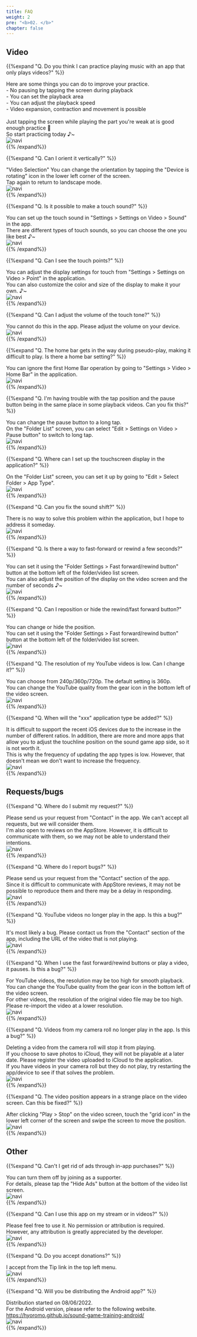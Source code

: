 ```yaml
---
title: FAQ
weight: 2
pre: "<b>02. </b>"
chapter: false
---
```


## Video

<!-- Q. 動画再生するだけのアプリで音/リズムゲームの練習になるのでしょうか？ -->
{{%expand "Q. Do you think I can practice playing music with an app that only plays videos?" %}}
<div class="balloon">
Here are some things you can do to improve your practice.<br>
- No pausing by tapping the screen during playback<br>
- You can set the playback area<br>
- You can adjust the playback speed<br>
- Video expansion, contraction and movement is possible<br>
<br>
Just tapping the screen while playing the part you're weak at is good enough practice 💪<br>So start practicing today ♪~
</div>
<div class="box"><img src="navi_001.png" alt="navi" class="img-right"></div>
{{% /expand%}}
<br>

<!-- Q. 縦向きにする事は出来ますか？ -->
{{%expand "Q. Can I orient it vertically?" %}}
<div class="balloon">
"Video Selection" You can change the orientation by tapping the "Device is rotating" icon in the lower left corner of the screen.<br>
Tap again to return to landscape mode.
</div>
<div class="box"><img src="navi_001.png" alt="navi" class="img-right"></div>
{{% /expand%}}
<br>

<!-- Q. タッチ音を鳴らす事は出来ますか？ -->
{{%expand "Q. Is it possible to make a touch sound?" %}}
<div class="balloon">
You can set up the touch sound in "Settings > Settings on Video > Sound" in the app.<br>
There are different types of touch sounds, so you can choose the one you like best ♪~
</div>
<div class="box"><img src="navi_002.png" alt="navi" class="img-right"></div>
{{% /expand%}}
<br>

<!-- Q. タッチ箇所を表示する事は出来ますか？ -->
{{%expand "Q. Can I see the touch points?" %}}
<div class="balloon">
You can adjust the display settings for touch from "Settings > Settings on Video > Point" in the application.<br>
You can also customize the color and size of the display to make it your own. ♪~
</div>
<div class="box"><img src="navi_002.png" alt="navi" class="img-right"></div>
{{% /expand%}}
<br>

<!-- Q. 効果音の音量調整は行なえますか？ -->
{{%expand "Q. Can I adjust the volume of the touch tone?" %}}
<div class="balloon">
You cannot do this in the app. Please adjust the volume on your device.
</div>
<div class="box"><img src="navi_004.png" alt="navi" class="img-right"></div>
{{% /expand%}}
<br>

<!-- Q. 疑似プレイ中にホームバーが邪魔でプレイし難いです。ホームバー設定は無いですか？ -->
{{%expand "Q. The home bar gets in the way during pseudo-play, making it difficult to play. Is there a home bar setting?" %}}
<div class="balloon">
You can ignore the first Home Bar operation by going to "Settings > Video > Home Bar" in the application.
</div>
<div class="box"><img src="navi_001.png" alt="navi" class="img-right"></div>
{{% /expand%}}
<br>

<!-- Q. プレイ動画によってはタップ位置と一時停止ボタンが同じ場所で困っています。どうにかなりませんか？ -->
{{%expand "Q. I'm having trouble with the tap position and the pause button being in the same place in some playback videos. Can you fix this?" %}}
<div class="balloon">
You can change the pause button to a long tap.<br>
On the "Folder List" screen, you can select "Edit > Settings on Video > Pause button" to switch to long tap.
</div>
<div class="box"><img src="navi_002.png" alt="navi" class="img-right"></div>
{{% /expand%}}
<br>

<!-- Q. アプリの判定ライン表示の設定は何処から行えますか？ -->
{{%expand "Q. Where can I set up the touchscreen display in the application?" %}}
<div class="balloon">
On the "Folder List" screen, you can set it up by going to "Edit > Select Folder > App Type".
</div>
<div class="box"><img src="navi_001.png" alt="navi" class="img-right"></div>
{{% /expand%}}
<br>

<!-- Q. 音ズレを直せますか？ -->
{{%expand "Q. Can you fix the sound shift?" %}}
<div class="balloon">
There is no way to solve this problem within the application, but I hope to address it someday.
</div>
<div class="box"><img src="navi_003.png" alt="navi" class="img-right"></div>
{{% /expand%}}
<br>

<!-- Q. 数秒だけ巻き戻し/早送りする機能はありますか？ -->
{{%expand "Q. Is there a way to fast-forward or rewind a few seconds?" %}}
<div class="balloon">
You can set it using the "Folder Settings > Fast forward/rewind button" button at the bottom left of the folder/video list screen.<br>
You can also adjust the position of the display on the video screen and the number of seconds ♪~
</div>
<div class="box"><img src="navi_002.png" alt="navi" class="img-right"></div>
{{% /expand%}}
<br>

<!-- Q. 巻き戻し/早送りボタンを位置変更または非表示できますか？ -->
{{%expand "Q. Can I reposition or hide the rewind/fast forward button?" %}}
<div class="balloon">
You can change or hide the position.<br>
You can set it using the "Folder Settings > Fast forward/rewind button" button at the bottom left of the folder/video list screen.
</div>
<div class="box"><img src="navi_001.png" alt="navi" class="img-right"></div>
{{% /expand%}}
<br>

<!-- Q. YouTube動画の解像度が低いです。変更出来ませんか？ -->
{{%expand "Q. The resolution of my YouTube videos is low. Can I change it?" %}}
<div class="balloon">
You can choose from 240p/360p/720p. The default setting is 360p.<br>You can change the YouTube quality from the gear icon in the bottom left of the video screen.
</div>
<div class="box"><img src="navi_002.png" alt="navi" class="img-right"></div>
{{% /expand%}}
<br>

<!-- Q. ◯◯のアプリ種類はいつ増えますか？ -->
{{%expand "Q. When will the \"xxx\" application type be added?" %}}
<div class="balloon">
It is difficult to support the recent iOS devices due to the increase in the number of different ratios. In addition, there are more and more apps that allow you to adjust the touchline position on the sound game app side, so it is not worth it.<br>This is why the frequency of updating the app types is low. However, that doesn't mean we don't want to increase the frequency.
</div>
<div class="box"><img src="navi_003.png" alt="navi" class="img-right"></div>
{{% /expand%}}

## Requests/bugs

<!-- Q. 要望は何処からすればいいですか？ -->
{{%expand "Q. Where do I submit my request?" %}}
<div class="balloon">
Please send us your request from "Contact" in the app. We can't accept all requests, but we will consider them.<br>I'm also open to reviews on the AppStore. However, it is difficult to communicate with them, so we may not be able to understand their intentions.
</div>
<div class="box"><img src="navi_001.png" alt="navi" class="img-right"></div>
{{% /expand%}}
<br>

<!-- Q. バグは何処から報告すればいいですか？ -->
{{%expand "Q. Where do I report bugs?" %}}
<div class="balloon">
Please send us your request from the "Contact" section of the app. <br>Since it is difficult to communicate with AppStore reviews, it may not be possible to reproduce them and there may be a delay in responding.
</div>
<div class="box"><img src="navi_001.png" alt="navi" class="img-right"></div>
{{% /expand%}}
<br>

<!-- Q. YouTubeの動画がアプリ内で再生されなくなりました。これはバグですか？ -->
{{%expand "Q. YouTube videos no longer play in the app. Is this a bug?" %}}
<div class="balloon">
It's most likely a bug. Please contact us from the "Contact" section of the app, including the URL of the video that is not playing.
</div>
<div class="box"><img src="navi_003.png" alt="navi" class="img-right"></div>
{{% /expand%}}
<br>

<!-- Q. 早送り/巻き戻しボタンを使用したり、動画を再生していると一時停止します。これはバグですか？ -->
{{%expand "Q. When I use the fast forward/rewind buttons or play a video, it pauses. Is this a bug?" %}}
<div class="balloon">
For YouTube videos, the resolution may be too high for smooth playback. You can change the YouTube quality from the gear icon in the bottom left of the video screen.<br>For other videos, the resolution of the original video file may be too high. Please re-import the video at a lower resolution.
</div>
<div class="box"><img src="navi_001.png" alt="navi" class="img-right"></div>
{{% /expand%}}
<br>

<!-- Q. カメラロールの動画がアプリ内で再生されなくなりました。これはバグですか？ -->
{{%expand "Q. Videos from my camera roll no longer play in the app. Is this a bug?" %}}
<div class="balloon">
Deleting a video from the camera roll will stop it from playing.<br>If you choose to save photos to iCloud, they will not be playable at a later date. Please register the video uploaded to iCloud to the application.<br>If you have videos in your camera roll but they do not play, try restarting the app/device to see if that solves the problem.
</div>
<div class="box"><img src="navi_001.png" alt="navi" class="img-right"></div>
{{% /expand%}}
<br>

<!-- Q. 動画画面で動画位置がおかしな場所に表示されます。これは直せませんか？ -->
{{%expand "Q. The video position appears in a strange place on the video screen. Can this be fixed?" %}}
<div class="balloon">
After clicking "Play > Stop" on the video screen, touch the "grid icon" in the lower left corner of the screen and swipe the screen to move the position.
</div>
<div class="box"><img src="navi_001.png" alt="navi" class="img-right"></div>
{{% /expand%}}

## Other

<!-- Q. 広告はアプリ内課金で消せませんか？ -->
{{%expand "Q. Can't I get rid of ads through in-app purchases?" %}}
<div class="balloon">
You can turn them off by joining as a supporter.<br>
For details, please tap the "Hide Ads" button at the bottom of the video list screen.
</div>
<div class="box"><img src="navi_001.png" alt="navi" class="img-right"></div>
{{% /expand%}}
<br>

<!-- Q. 配信または動画でこのアプリを使ってもいいですか？ -->
{{%expand "Q. Can I use this app on my stream or in videos?" %}}
<div class="balloon">
Please feel free to use it. No permission or attribution is required.<br>However, any attribution is greatly appreciated by the developer.
</div>
<div class="box"><img src="navi_002.png" alt="navi" class="img-right"></div>
{{% /expand%}}
<br>

<!-- Q. Donateは受け付けていますか？ -->
{{%expand "Q. Do you accept donations?" %}}
<div class="balloon">
I accept from the Tip link in the top left menu.
</div>
<div class="box"><img src="navi_001.png" alt="navi" class="img-right"></div>
{{% /expand%}}
<br>

<!-- Q. Androidアプリは配信しないのですか？ -->
{{%expand "Q. Will you be distributing the Android app?" %}}
<div class="balloon">
Distribution started on 08/06/2022.<br>
For the Android version, please refer to the following website.<br>
<a href= "https://hyoromo.github.io/sound-game-training-android/" >https://hyoromo.github.io/sound-game-training-android/</a><br>
</div>
<div class="box"><img src="navi_001.png" alt="navi" class="img-right"></div>
{{% /expand%}}
